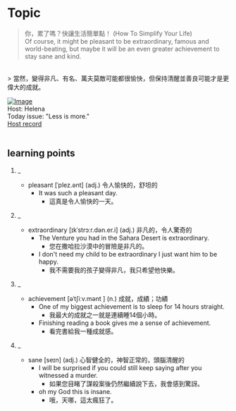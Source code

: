 # Topic

> 你，累了嗎？快讓生活簡單點！ (How To Simplify Your Life) <br>
> Of course, it might be pleasant to be extraordinary, famous and world-beating, but maybe it will be an even greater achievement to stay sane and kind.
 <br>
> 當然，變得非凡、有名、萬夫莫敵可能都很愉快，但保持清醒並善良可能才是更偉大的成就。 <br>

[![Image](https://cdn.voicetube.com/assets/thumbnails/7lECIsRif10.jpg)](https://www.youtube.com/embed/7lECIsRif10?rel=0&showinfo=0&cc_load_policy=0&controls=1&autoplay=1&iv_load_policy=3&playsinline=1&wmode=transparent&start=314&end=326&enablejsapi=1&origin=https://tw.voicetube.com&widgetid=1)<br>
Host: Helena
<br>Today issue: "Less is more."
<br>
[Host record](https://cdn.voicetube.com/tmp/everyday_records/100000164773663/3839.mp3)
<br><br>
## learning points
1. _
	* pleasant [ˈplez.ənt] (adj.) 令人愉快的，舒坦的
		- It was such a pleasant day.
			+ 這真是令人愉快的一天。

2. _
	* extraordinary [ɪkˈstrɔːr.dən.er.i] (adj.) 非凡的，令人驚奇的
		- The Venture you had in the Sahara Desert is extraordinary.
			+ 您在撒哈拉沙漠中的冒險是非凡的。
		- I don't need my child to be extraordinary I just want him to be happy.
			+ 我不需要我的孩子變得非凡，我只希望他快樂。

3. _
	* achievement [əˈtʃiːv.mənt ] (n.) 成就，成績；功績
		- One of my biggest achievement is to sleep for 14 hours straight.
			+ 我最大的成就之一就是連續睡14個小時。
		- Finishing reading a book gives me a sense of achievement.
			+ 看完書給我一種成就感。
4. _
	* sane [seɪn] (adj.) 心智健全的，神智正常的，頭腦清醒的
		- I will be surprised if you could still keep saying after you witnessed a murder.
			+ 如果您目睹了謀殺案後仍然繼續說下去，我會感到驚訝。
		- oh my God this is insane.
			+ 哦，天哪，這太瘋狂了。
